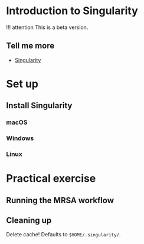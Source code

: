 # Introduction to Singularity

!!! attention
    This is a beta version.

## Tell me more
* [Singularity](http://singularity.lbl.gov/)

# Set up

## Install Singularity

### macOS


### Windows


### Linux


# Practical exercise


## Running the MRSA workflow

## Cleaning up

Delete cache! Defaults to `$HOME/.singularity/`.
